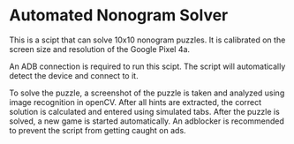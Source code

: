# Automated Nonogram Solver

This is a scipt that can solve 10x10 nonogram puzzles. It is calibrated on the screen size and resolution of the Google Pixel 4a.

An ADB connection is required to run this scipt. The script will automatically detect the device and connect to it.

To solve the puzzle, a screenshot of the puzzle is taken and analyzed using image recognition in openCV. After all hints are extracted, the correct solution is calculated and entered using simulated tabs. After the puzzle is solved, a new game is started automatically. An adblocker is recommended to prevent the script from getting caught on ads.